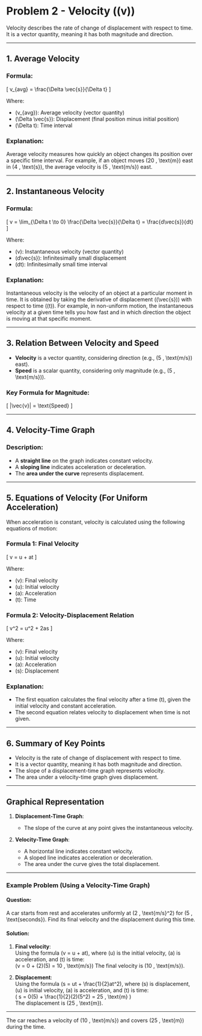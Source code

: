 # Problem 2 -  Velocity (\(v\))

Velocity describes the rate of change of displacement with respect to time. It is a vector quantity, meaning it has both magnitude and direction.

---

## 1. Average Velocity

### Formula:
\[
v_{avg} = \frac{\Delta \vec{s}}{\Delta t}
\]

Where:  
- \(v_{avg}\): Average velocity (vector quantity)  
- \(\Delta \vec{s}\): Displacement (final position minus initial position)  
- \(\Delta t\): Time interval  

### Explanation:
Average velocity measures how quickly an object changes its position over a specific time interval. For example, if an object moves \(20 \, \text{m}\) east in \(4 \, \text{s}\), the average velocity is \(5 \, \text{m/s}\) east.

---

## 2. Instantaneous Velocity

### Formula:
\[
v = \lim_{\Delta t \to 0} \frac{\Delta \vec{s}}{\Delta t} = \frac{d\vec{s}}{dt}
\]

Where:  
- \(v\): Instantaneous velocity (vector quantity)  
- \(d\vec{s}\): Infinitesimally small displacement  
- \(dt\): Infinitesimally small time interval  

### Explanation:
Instantaneous velocity is the velocity of an object at a particular moment in time. It is obtained by taking the derivative of displacement (\(\vec{s}\)) with respect to time (\(t\)). For example, in non-uniform motion, the instantaneous velocity at a given time tells you how fast and in which direction the object is moving at that specific moment.

---

## 3. Relation Between Velocity and Speed

- **Velocity** is a vector quantity, considering direction (e.g., \(5 \, \text{m/s}\) east).  
- **Speed** is a scalar quantity, considering only magnitude (e.g., \(5 \, \text{m/s}\)).

### Key Formula for Magnitude:
\[
|\vec{v}| = \text{Speed}
\]

---

## 4. Velocity-Time Graph

### Description:
- A **straight line** on the graph indicates constant velocity.
- A **sloping line** indicates acceleration or deceleration.
- The **area under the curve** represents displacement.

---

## 5. Equations of Velocity (For Uniform Acceleration)

When acceleration is constant, velocity is calculated using the following equations of motion:

### Formula 1: Final Velocity
\[
v = u + at
\]

Where:  
- \(v\): Final velocity  
- \(u\): Initial velocity  
- \(a\): Acceleration  
- \(t\): Time  

### Formula 2: Velocity-Displacement Relation
\[
v^2 = u^2 + 2as
\]

Where:  
- \(v\): Final velocity  
- \(u\): Initial velocity  
- \(a\): Acceleration  
- \(s\): Displacement  

### Explanation:
- The first equation calculates the final velocity after a time \(t\), given the initial velocity and constant acceleration.  
- The second equation relates velocity to displacement when time is not given.

---

## 6. Summary of Key Points

- Velocity is the rate of change of displacement with respect to time.  
- It is a vector quantity, meaning it has both magnitude and direction.  
- The slope of a displacement-time graph represents velocity.  
- The area under a velocity-time graph gives displacement.

---

## Graphical Representation

1. **Displacement-Time Graph**:  
   - The slope of the curve at any point gives the instantaneous velocity.

2. **Velocity-Time Graph**:  
   - A horizontal line indicates constant velocity.  
   - A sloped line indicates acceleration or deceleration.  
   - The area under the curve gives the total displacement.  

---

### Example Problem (Using a Velocity-Time Graph)

#### Question:
A car starts from rest and accelerates uniformly at \(2 \, \text{m/s}^2\) for \(5 \, \text{seconds}\). Find its final velocity and the displacement during this time.

#### Solution:

1. **Final velocity**:  
   Using the formula \(v = u + at\), where \(u\) is the initial velocity, \(a\) is acceleration, and \(t\) is time:  
   \(v = 0 + (2)(5) = 10 \, \text{m/s}\) 
   The final velocity is \(10 \, \text{m/s}\).

2. **Displacement**:  
   Using the formula \(s = ut + \frac{1}{2}at^2\), where \(s\) is displacement, \(u\) is initial velocity, \(a\) is acceleration, and \(t\) is time:  
   \(
   s = 0(5) + \frac{1}{2}(2)(5^2) = 25 \, \text{m}
   \)  
   The displacement is \(25 \, \text{m}\).

---

The car reaches a velocity of \(10 \, \text{m/s}\) and covers \(25 \, \text{m}\) during the time.